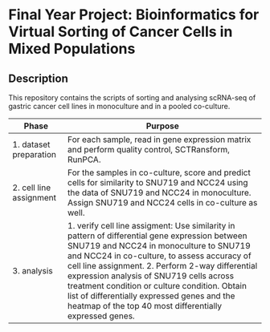 # Final Year Project: Bioinformatics for Virtual Sorting of Cancer Cells in Mixed Populations

## Description
This repository contains the scripts of sorting and analysing scRNA-seq of gastric cancer cell lines in monoculture and in a pooled co-culture. 


| Phase | Purpose |
| ----- | -------| 
| 1. dataset preparation | For each sample, read in gene expression matrix and perform quality control, SCTRansform, RunPCA.|
| 2. cell line assignment | For the samples in co-culture, score and predict cells for similarity to SNU719 and NCC24 using the data of SNU719 and NCC24 in monoculture. Assign SNU719 and NCC24 cells in co-culture as well. |
| 3. analysis | 1. verify cell line assigment: Use similarity in pattern of differential gene expression between SNU719 and NCC24 in monoculture to SNU719 and NCC24 in co-culture, to assess accuracy of cell line assignment. 2. Perform 2-way differential expression analysis of SNU719 cells across treatment condition or culture condition. Obtain list of differentially expressed genes and the heatmap of the top 40 most differentially expressed genes. |

